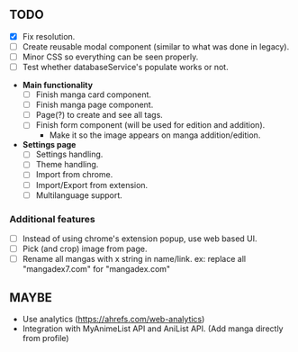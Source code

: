 ## TODO

- [x] Fix resolution.
- [ ] Create reusable modal component (similar to what was done in legacy).
- [ ] Minor CSS so everything can be seen properly.
- [ ] Test whether databaseService's populate works or not.

- **Main functionality**
    - [ ] Finish manga card component.
    - [ ] Finish manga page component.
    - [ ] Page(?) to create and see all tags.
    - [ ] Finish form component (will be used for edition and addition).
        - Make it so the image appears on manga addition/edition.

- **Settings page**
    - [ ] Settings handling.
    - [ ] Theme handling.
    - [ ] Import from chrome.
    - [ ] Import/Export from extension.
    - [ ] Multilanguage support.

### **Additional features**
- [ ] Instead of using chrome's extension popup, use web based UI.
- [ ] Pick (and crop) image from page.
- [ ] Rename all mangas with x string in name/link. ex: replace all "mangadex7.com" for "mangadex.com"

## MAYBE
- Use analytics (https://ahrefs.com/web-analytics)
- Integration with MyAnimeList API and AniList API. (Add manga directly from profile)